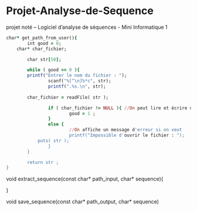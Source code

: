 # Projet-Analyse-de-Sequence
projet noté – Logiciel d’analyse de séquences - Mini Informatique 1 

```ruby
char* get_path_from_user(){
        int good = 0;
    char* char_fichier;

        char str[50];

        while ( good == 0 ){
        printf("Entrer le nom du fichier : ");
                scanf("%[^\n]%*c", str);
                printf(".%s.\n", str);
        
        char_fichier = readFile( str );

                if ( char_fichier != NULL ){ //On peut lire et écrire dans le fichier
                        good = 1 ;
                }
                else {
                        //On affiche un message d'erreur si on veut
                        printf("Impossible d'ouvrir le fichier : ");
            puts( str );
                }
        }

        return str ;
}
```

void extract_sequence(const char* path_input, char* sequence){
  
}

void save_sequence(const char* path_output, char* sequence)
